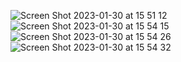 ![Screen Shot 2023-01-30 at 15 51 12](https://user-images.githubusercontent.com/110754191/215434225-9b2a7af0-a9b4-4855-9ded-0f6f26a4c3bf.png)
![Screen Shot 2023-01-30 at 15 54 15](https://user-images.githubusercontent.com/110754191/215434237-9b1dce23-702e-424a-9dcd-ebd032ecc648.png)
![Screen Shot 2023-01-30 at 15 54 26](https://user-images.githubusercontent.com/110754191/215434292-a13946ad-8ccf-408a-ad22-23b058e927cf.png)
![Screen Shot 2023-01-30 at 15 54 32](https://user-images.githubusercontent.com/110754191/215435850-0ceb1319-34db-4ab9-9d0e-5943a053af25.png)
